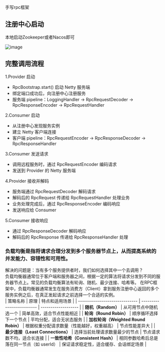 手写rpc框架

## 注册中心启动  
本地启动Zookeeper或者Nacos即可


![image](https://github.com/user-attachments/assets/ace76d12-667a-41a9-be3d-40eb2162206e)

## 完整调用流程
1.Provider 启动  
- RpcBootstrap.start() 启动 Netty 服务端
- 绑定端口成功后，向注册中心注册服务
- 服务端 pipeline：LoggingHandler → RpcRequestDecoder → RpcResponseEncoder → RpcRequestHandler  

2.Consumer 启动  
- 从注册中心发现服务实例
- 建立 Netty 客户端连接
- 客户端 pipeline：RpcRequestEncoder → RpcResponseDecoder → RpcResponseHandler 

3.Consumer 发送请求  
- 调用远程服务时，通过 RpcRequestEncoder 编码请求
- 发送到 Provider 的 Netty 服务端

4.Provider 接收并解码  
- 服务端通过 RpcRequestDecoder 解码请求
- 解码后的 RpcRequest 传递给 RpcRequestHandler 处理业务
- 业务处理完成后，通过 RpcResponseEncoder 编码响应
- 发送响应给 Consumer

5.Consumer 接收响应  
- 通过 RpcResponseDecoder 解码响应
- 解码后的 RpcResponse 传递给 RpcResponseHandler 处理



### 负载均衡是指将请求合理分发到多个服务器节点上，从而提高系统的并发能力、容错性和可用性。  
解决的问题是：当有多个服务提供者时，我们如何选择其中一个去调用？  
负载均衡器通常位于客户端和服务器之间，根据一定的算法将请求分发到不同的服务器节点上。常见的负载均衡算法有轮询、随机、最少连接、哈希等。 
在RPC框架中，负载均衡器通常发生在服务消费方（Client）拿到服务注册中心返回的多个服务实例之后，在真正发起请求之前选择一个合适的实例。  
| 策略名称                           | 原理                        | 特点和适用场景             |
| ------------------------------ | ------------------------- | ------------------- |
| **随机（Random）**                 | 从可用节点中随机选一个               | 简单高效，适合节点性能相近       |
| **轮询（Round Robin）**            | 顺序循环选择下一个节点               | 平均分配，适合无状态服务        |
| **加权轮询（Weighted Round Robin）** | 根据权重分配请求数量（性能越好，权重越高）     | 节点性能差异大             |
| **最少连接（Least Connections）**    | 选择当前处理请求数量最少的节点           | 节点请求数不均，适合长连接       |
| **一致性哈希（Consistent Hash）**     | 相同参数哈希后总是落在同一节点（如 userId） | 保证请求稳定性，适合缓存、会话绑定场景 |


